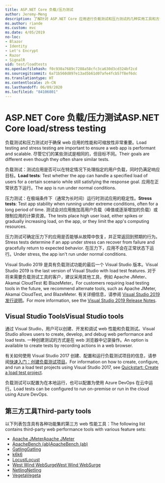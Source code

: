 ```yaml
---
title: ASP.NET Core 负载/压力测试
author: Jeremy-Meng
description: 了解针对 ASP.NET Core 应用进行负载测试和压力测试的几种实用工具和方法。
ms.author: riande
ms.custom: mvc
ms.date: 4/05/2019
no-loc:
- Blazor
- Identity
- Let's Encrypt
- Razor
- SignalR
uid: test/loadtests
ms.openlocfilehash: f0c930a7689c7288a58cfc3ca630d3cd324bf2cd
ms.sourcegitcommit: 6a71b560d897e13ad5b61d07afe4fcb57f8ef6dc
ms.translationtype: HT
ms.contentlocale: zh-CN
ms.lasthandoff: 06/09/2020
ms.locfileid: "84106801"
---
```

# <a name="aspnet-core-loadstress-testing"></a><span data-ttu-id="0575c-103">ASP.NET Core 负载/压力测试</span><span class="sxs-lookup"><span data-stu-id="0575c-103">ASP.NET Core load/stress testing</span></span>

<span data-ttu-id="0575c-104">负载测试和压力测试对于确保 web 应用的性能和可缩放性非常重要。</span><span class="sxs-lookup"><span data-stu-id="0575c-104">Load testing and stress testing are important to ensure a web app is performant and scalable.</span></span> <span data-ttu-id="0575c-105">尽管它们的某些测试是相同的，但目标不同。</span><span class="sxs-lookup"><span data-stu-id="0575c-105">Their goals are different even though they often share similar tests.</span></span>

<span data-ttu-id="0575c-106">负载测试：测试应用是否可以在特定情况下处理指定的用户负载，同时仍满足响应目标。</span><span class="sxs-lookup"><span data-stu-id="0575c-106">**Load tests**: Test whether the app can handle a specified load of users for a certain scenario while still satisfying the response goal.</span></span> <span data-ttu-id="0575c-107">应用在正常状态下运行。</span><span class="sxs-lookup"><span data-stu-id="0575c-107">The app is run under normal conditions.</span></span>

<span data-ttu-id="0575c-108">压力测试：在极端条件下（通常为长时间）运行时测试应用的稳定性。</span><span class="sxs-lookup"><span data-stu-id="0575c-108">**Stress tests**: Test app stability when running under extreme conditions, often for a long period of time.</span></span> <span data-ttu-id="0575c-109">测试会对应用施加高用户负载（峰值或逐渐增加的负载）或限制应用的计算资源。</span><span class="sxs-lookup"><span data-stu-id="0575c-109">The tests place high user load, either spikes or gradually increasing load, on the app, or they limit the app's computing resources.</span></span>

<span data-ttu-id="0575c-110">压力测试可确定压力下的应用是否能够从故障中恢复，并正常返回到预期的行为。</span><span class="sxs-lookup"><span data-stu-id="0575c-110">Stress tests determine if an app under stress can recover from failure and gracefully return to expected behavior.</span></span> <span data-ttu-id="0575c-111">在压力下，应用不会在正常状态下运行。</span><span class="sxs-lookup"><span data-stu-id="0575c-111">Under stress, the app isn't run under normal conditions.</span></span>

<span data-ttu-id="0575c-112">Visual Studio 2019 是具有负载测试功能的最后一个 Visual Studio 版本。</span><span class="sxs-lookup"><span data-stu-id="0575c-112">Visual Studio 2019 is the last version of Visual Studio with load test features.</span></span> <span data-ttu-id="0575c-113">对于将来需要负载测试工具的客户，建议采用其他工具，例如 Apache JMeter、Akamai CloudTest 和 BlazeMeter。</span><span class="sxs-lookup"><span data-stu-id="0575c-113">For customers requiring load testing tools in the future, we recommend alternate tools, such as Apache JMeter, Akamai CloudTest, and BlazeMeter.</span></span> <span data-ttu-id="0575c-114">有关详细信息，请参阅 [Visual Studio 2019 发行说明](/visualstudio/releases/2019/release-notes-v16.0#test-tools)。</span><span class="sxs-lookup"><span data-stu-id="0575c-114">For more information, see the [Visual Studio 2019 Release Notes](/visualstudio/releases/2019/release-notes-v16.0#test-tools).</span></span>

## <a name="visual-studio-tools"></a><span data-ttu-id="0575c-115">Visual Studio Tools</span><span class="sxs-lookup"><span data-stu-id="0575c-115">Visual Studio tools</span></span>

<span data-ttu-id="0575c-116">通过 Visual Studio，用户可以创建、开发和调试 web 性能和负载测试。</span><span class="sxs-lookup"><span data-stu-id="0575c-116">Visual Studio allows users to create, develop, and debug web performance and load tests.</span></span> <span data-ttu-id="0575c-117">一种创建测试的方式是在 web 浏览器中记录操作。</span><span class="sxs-lookup"><span data-stu-id="0575c-117">An option is available to create tests by recording actions in a web browser.</span></span>

<span data-ttu-id="0575c-118">有关如何使用 Visual Studio 2017 创建、配置和运行负载测试项目的信息，请参阅[快速入门：创建负载测试项目](/visualstudio/test/quickstart-create-a-load-test-project?view=vs-2017)。</span><span class="sxs-lookup"><span data-stu-id="0575c-118">For information on how to create, configure, and run a load test projects using Visual Studio 2017, see [Quickstart: Create a load test project](/visualstudio/test/quickstart-create-a-load-test-project?view=vs-2017).</span></span>

<span data-ttu-id="0575c-119">负载测试可以配置为在本地运行，也可以配置为使用 Azure DevOps 在云中运行。</span><span class="sxs-lookup"><span data-stu-id="0575c-119">Load tests can be configured to run on-premise or run in the cloud using Azure DevOps.</span></span>

## <a name="third-party-tools"></a><span data-ttu-id="0575c-120">第三方工具</span><span class="sxs-lookup"><span data-stu-id="0575c-120">Third-party tools</span></span>

<span data-ttu-id="0575c-121">以下列表包含具有各种功能集的第三方 web 性能工具：</span><span class="sxs-lookup"><span data-stu-id="0575c-121">The following list contains third-party web performance tools with various feature sets:</span></span>

* [<span data-ttu-id="0575c-122">Apache JMeter</span><span class="sxs-lookup"><span data-stu-id="0575c-122">Apache JMeter</span></span>](https://jmeter.apache.org/)
* [<span data-ttu-id="0575c-123">ApacheBench (ab)</span><span class="sxs-lookup"><span data-stu-id="0575c-123">ApacheBench (ab)</span></span>](https://httpd.apache.org/docs/2.4/programs/ab.html)
* [<span data-ttu-id="0575c-124">Gatling</span><span class="sxs-lookup"><span data-stu-id="0575c-124">Gatling</span></span>](https://gatling.io/)
* [<span data-ttu-id="0575c-125">k6</span><span class="sxs-lookup"><span data-stu-id="0575c-125">k6</span></span>](https://k6.io)
* [<span data-ttu-id="0575c-126">Locust</span><span class="sxs-lookup"><span data-stu-id="0575c-126">Locust</span></span>](https://locust.io/)
* [<span data-ttu-id="0575c-127">West Wind WebSurge</span><span class="sxs-lookup"><span data-stu-id="0575c-127">West Wind WebSurge</span></span>](https://websurge.west-wind.com/)
* [<span data-ttu-id="0575c-128">Netling</span><span class="sxs-lookup"><span data-stu-id="0575c-128">Netling</span></span>](https://github.com/hallatore/Netling)
* [<span data-ttu-id="0575c-129">Vegeta</span><span class="sxs-lookup"><span data-stu-id="0575c-129">Vegeta</span></span>](https://github.com/tsenart/vegeta)

